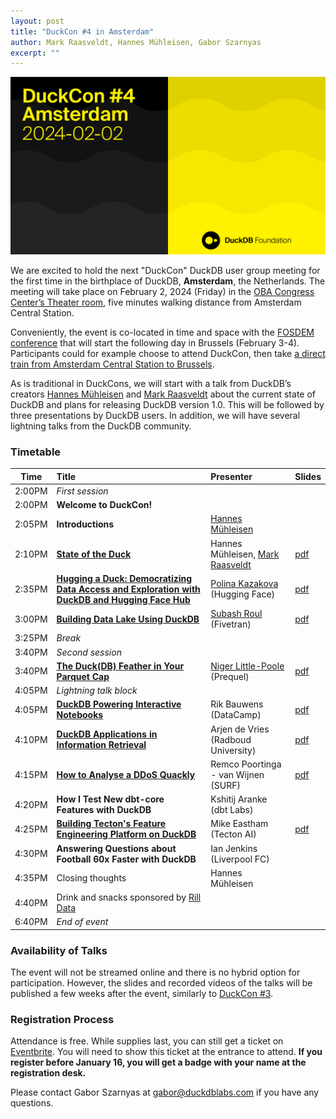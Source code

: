 ```yaml
---
layout: post
title: "DuckCon #4 in Amsterdam"
author: Mark Raasveldt, Hannes Mühleisen, Gabor Szarnyas
excerpt: ""
---
```


<img src="/images/duckcon4-splashscreen.png"
     alt="DuckCon #4 Splashscreen"
     width="680"
     />

We are excited to hold the next "DuckCon" DuckDB user group meeting for the first time in the birthplace of DuckDB, **Amsterdam**, the Netherlands. The meeting will take place on February 2, 2024 (Friday) in the [OBA Congress Center’s Theater room](https://www.obacongres.nl/congres-&-beurs), five minutes walking distance from Amsterdam Central Station.

Conveniently, the event is co-located in time and space with the [FOSDEM conference](https://fosdem.org/2024/) that will start the following day in Brussels (February 3-4). Participants could for example choose to attend DuckCon, then take [a direct train from Amsterdam Central Station to Brussels](https://www.thetrainline.com/book/results?origin=urn%3Atrainline%3Ageneric%3Aloc%3A5894&destination=urn%3Atrainline%3Ageneric%3Aloc%3A5974&outwardDate=2024-02-02T18%3A15%3A00&outwardDateType=departAfter&journeySearchType=single&passengers%5B%5D=1996-10-04%7Cd34963f0-4e57-422e-a8be-848783b83a2d&directSearch=false&selectedOutward=C1SRpGy5UVI%3D%3ACwVMIYhanGk%3D%3AStandard).

As is traditional in DuckCons, we will start with a talk from DuckDB’s creators [Hannes Mühleisen](https://hannes.muehleisen.org/) and [Mark Raasveldt](https://mytherin.github.io/) about the current state of DuckDB and plans for releasing DuckDB version 1.0. This will be followed by three presentations by DuckDB users. In addition, we will have several lightning talks from the DuckDB community.

### Timetable

| Time   | Title                                                                                                                          | Presenter                                                                 | Slides                                                                                                                |
| ------ | :----------------------------------------------------------------------------------------------------------------------------- | :------------------------------------------------------------------------ | :-------------------------------------------------------------------------------------------------------------------- |
| 2:00PM | _First session_                                                                                                                |                                                                           |                                                                                                                       |
| 2:00PM | **Welcome to DuckCon!**                                                                                                        |                                                                           |                                                                                                                       |
| 2:05PM | **Introductions**                                                                                                              | [Hannes Mühleisen](https://hannes.muehleisen.org/)                        |                                                                                                                       |
| 2:10PM | [**State of the Duck**](https://youtu.be/cyZfpXxXojE)                                                                          | Hannes Mühleisen, [Mark Raasveldt](https://mytherin.github.io/)           | [pdf](https://blobs.duckdb.org/events/duckcon4/duckcon4-mark-raasveldt-hannes-muhleisen-state-of-the-duck.pdf)        |
| 2:35PM | [**Hugging a Duck: Democratizing Data Access and Exploration with DuckDB and Hugging Face Hub**](https://youtu.be/tnlq0qGo59s) | [Polina Kazakova](https://huggingface.co/polinaeterna) (Hugging Face)     | [pdf](https://blobs.duckdb.org/events/duckcon4/polina-kazakova-hugging-a-duck.pdf)                                    |
| 3:00PM | [**Building Data Lake Using DuckDB**](https://youtu.be/I1JPB36FBOo)                                                            | [Subash Roul](https://www.linkedin.com/in/subashroul/) (Fivetran)         | [pdf](https://blobs.duckdb.org/events/duckcon4/subash-roul-building-a-data-lake-solution-using-duckdb.pdf)            |
| 3:25PM | _Break_                                                                                                                        |                                                                           |                                                                                                                       |
| 3:40PM | _Second session_                                                                                                               |                                                                           |                                                                                                                       |
| 3:40PM | [**The Duck(DB) Feather in Your Parquet Cap**](https://youtu.be/Lq8GRFjbRCM)                                                   | [Niger Little-Poole](https://www.linkedin.com/in/nlittlepoole/) (Prequel) | [pdf](https://blobs.duckdb.org/events/duckcon4/niger-little-poole-the-duckdb-feather-in-your-parquet-cap.pdf)         |
| 4:05PM | _Lightning talk block_                                                                                                         |                                                                           |                                                                                                                       |
| 4:05PM | [**DuckDB Powering Interactive Notebooks**](https://youtu.be/YGAfsJJVG0o)                                                      | Rik Bauwens (DataCamp)                                                    | [pdf](https://blobs.duckdb.org/events/duckcon4/rik-bauwens-duckdb-at-datacamp.pdf)                                    |
| 4:10PM | [**DuckDB Applications in Information Retrieval**](https://youtu.be/T0x-TusrwXA)                                               | Arjen de Vries (Radboud University)                                       | [pdf](https://blobs.duckdb.org/events/duckcon4/arjen-de-vries-duckdb-applications-in-ir.pdf)                          |
| 4:15PM | [**How to Analyse a DDoS Quackly**](https://youtu.be/8hfS8H5L85o)                                                              | Remco Poortinga - van Wijnen (SURF)                                       | [pdf](https://blobs.duckdb.org/events/duckcon4/remco-poortinga-van-wijnen-how-to-analyse-a-ddos-quackly.pdf)          |
| 4:20PM | **How I Test New dbt-core Features with DuckDB**                                                                               | Kshitij Aranke (dbt Labs)                                                 |                                                                                                                       |
| 4:25PM | [**Building Tecton's Feature Engineering Platform on DuckDB**](https://youtu.be/O7FPijDycfc)                                   | Mike Eastham (Tecton AI)                                                  | [pdf](https://blobs.duckdb.org/events/duckcon4/mike-eastham-building-tectons-data-engineering-platform-on-duckdb.pdf) |
| 4:30PM | **Answering Questions about Football 60x Faster with DuckDB**                                                                  | Ian Jenkins (Liverpool FC)                                                |                                                                                                                       |
| 4:35PM | Closing thoughts                                                                                                               | Hannes Mühleisen                                                          |                                                                                                                       |
| 4:40PM | Drink and snacks sponsored by [Rill Data](https://www.rilldata.com/)                                                           |                                                                           |                                                                                                                       |
| 6:40PM | _End of event_                                                                                                                 |                                                                           |                                                                                                                       |

### Availability of Talks

The event will not be streamed online and there is no hybrid option for participation.
However, the slides and recorded videos of the talks will be published a few weeks after the event, similarly to [DuckCon #3](/2023/04/28/duckcon3).

### Registration Process

Attendance is free. While supplies last, you can still get a ticket on [Eventbrite](https://www.eventbrite.com/e/duckcon-4-amsterdam-tickets-733383609117). You will need to show this ticket at the entrance to attend. **If you register before January 16, you will get a badge with your name at the registration desk.**

Please contact Gabor Szarnyas at [gabor@duckdblabs.com](mailto:gabor@duckdblabs.com) if you have any questions.
